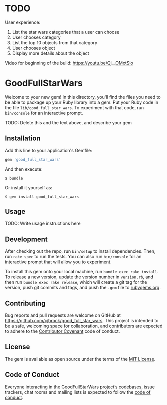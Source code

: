 # TODO
User experience:
1. List the star wars categories that a user can choose
2. User chooses category
3. List the top 10 objects from that category
4. User chooses object
5. Display more details about the object

Video for beginning of the build: https://youtu.be/Qj__OMxtSlo

# GoodFullStarWars

Welcome to your new gem! In this directory, you'll find the files you need to be able to package up your Ruby library into a gem. Put your Ruby code in the file `lib/good_full_star_wars`. To experiment with that code, run `bin/console` for an interactive prompt.

TODO: Delete this and the text above, and describe your gem

## Installation

Add this line to your application's Gemfile:

```ruby
gem 'good_full_star_wars'
```

And then execute:

    $ bundle

Or install it yourself as:

    $ gem install good_full_star_wars

## Usage

TODO: Write usage instructions here

## Development

After checking out the repo, run `bin/setup` to install dependencies. Then, run `rake spec` to run the tests. You can also run `bin/console` for an interactive prompt that will allow you to experiment.

To install this gem onto your local machine, run `bundle exec rake install`. To release a new version, update the version number in `version.rb`, and then run `bundle exec rake release`, which will create a git tag for the version, push git commits and tags, and push the `.gem` file to [rubygems.org](https://rubygems.org).

## Contributing

Bug reports and pull requests are welcome on GitHub at https://github.com/cjbrock/good_full_star_wars. This project is intended to be a safe, welcoming space for collaboration, and contributors are expected to adhere to the [Contributor Covenant](http://contributor-covenant.org) code of conduct.

## License

The gem is available as open source under the terms of the [MIT License](http://opensource.org/licenses/MIT).

## Code of Conduct

Everyone interacting in the GoodFullStarWars project’s codebases, issue trackers, chat rooms and mailing lists is expected to follow the [code of conduct](https://github.com/cjbrock/good_full_star_wars/blob/master/CODE_OF_CONDUCT.md).

